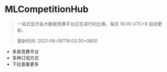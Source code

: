 # MLCompetitionHub

> 一站式显示各大数据竞赛平台正在进行的比赛，每天 16:00 UTC+8 自动更新。
  
> 更新时间: 2021-06-08T16:03:30+0800 

* 多家竞赛平台
* 多种订阅方式
* 下拉查看更多